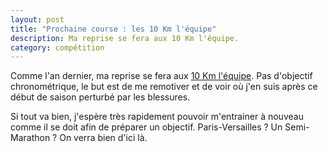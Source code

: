 ```yaml
---
layout: post
title: "Prochaine course : les 10 Km l'équipe"
description: Ma reprise se fera aux 10 Km l'équipe.
category: compétition
---
```


Comme l'an dernier, ma reprise se fera aux [10 Km l'équipe][1].
Pas d'objectif chronométrique, le but est de me remotiver et de voir où j'en
suis après ce début de saison perturbé par les blessures.

Si tout va bien, j'espère très rapidement pouvoir m'entrainer à nouveau comme
il se doit afin de préparer un objectif. Paris-Versailles ? Un Semi-Marathon ?
On verra bien d'ici là.

[1]: http://www.10km.lequipe.fr/
